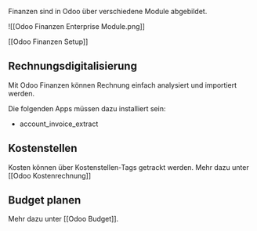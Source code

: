 
Finanzen sind in Odoo über verschiedene Module abgebildet.

![[Odoo Finanzen Enterprise Module.png]]

[[Odoo Finanzen Setup]]  

## Rechnungsdigitalisierung
Mit Odoo Finanzen können Rechnung einfach analysiert und importiert werden.

Die folgenden Apps müssen dazu installiert sein:
* account_invoice_extract

## Kostenstellen

Kosten können über Kostenstellen-Tags getrackt werden. Mehr dazu unter [[Odoo Kostenrechnung]]

## Budget planen

Mehr dazu unter [[Odoo Budget]].